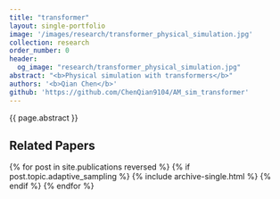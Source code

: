 ```yaml
---
title: "transformer"
layout: single-portfolio
image: '/images/research/transformer_physical_simulation.jpg'
collection: research
order_number: 0
header: 
  og_image: "research/transformer_physical_simulation.jpg"
abstract: "<b>Physical simulation with transformers</b>"
authors: '<b>Qian Chen</b>'
github: 'https://github.com/ChenQian9104/AM_sim_transformer'
---
```


{{ page.abstract }}

## Related Papers

{% for post in site.publications reversed %}
  {% if post.topic.adaptive_sampling %}
    {% include archive-single.html %}
  {% endif %}
{% endfor %}
